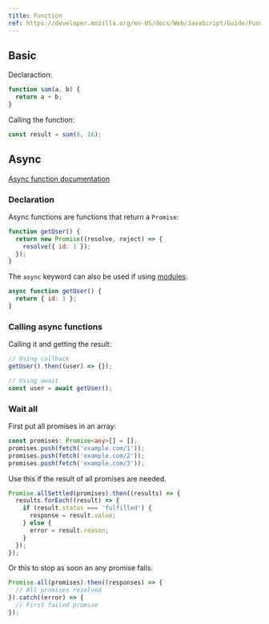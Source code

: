 ```yaml
---
title: Function
ref: https://developer.mozilla.org/en-US/docs/Web/JavaScript/Guide/Functions
---
```


## Basic

Declaraction:

```js
function sum(a, b) {
  return a + b;
}
```

Calling the function:

```js
const result = sum(8, 16);
```

## Async

[Async function documentation](https://developer.mozilla.org/en-US/docs/Web/JavaScript/Reference/Statements/async_function)

### Declaration

Async functions are functions that return a `Promise`:

```js
function getUser() {
  return new Promise((resolve, reject) => {
    resolve({ id: 1 });
  });
}
```

The `async` keyword can also be used if using [modules](https://developer.mozilla.org/en-US/docs/Web/JavaScript/Guide/Modules):

```js
async function getUser() {
  return { id: 1 };
}
```

### Calling async functions

Calling it and getting the result:

```js
// Using callback
getUser().then((user) => {});

// Using await
const user = await getUser();
```

### Wait all

First put all promises in an array:

```ts
const promises: Promise<any>[] = [];
promises.push(fetch('example.com/1'));
promises.push(fetch('example.com/2'));
promises.push(fetch('example.com/3'));
```

Use this if the result of all promises are needed.

```ts
Promise.allSettled(promises).then((results) => {
  results.forEach((result) => {
    if (result.status === 'fulfilled') {
      response = result.value;
    } else {
      error = result.reason;
    }
  });
});
```

Or this to stop as soon an any promise fails.

```ts
Promise.all(promises).then((responses) => {
  // All promises resolved
}).catch((error) => {
  // First failed promise
});
```
